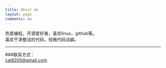 ```yaml
---
title: About me
layout: page
comments: no
---
```


热爱编程，开源爱好者，喜欢linux，github等。		
喜欢干净整洁的代码，轻微代码洁癖。  	

----

###联系方式：        
cai8205@gmail.com
